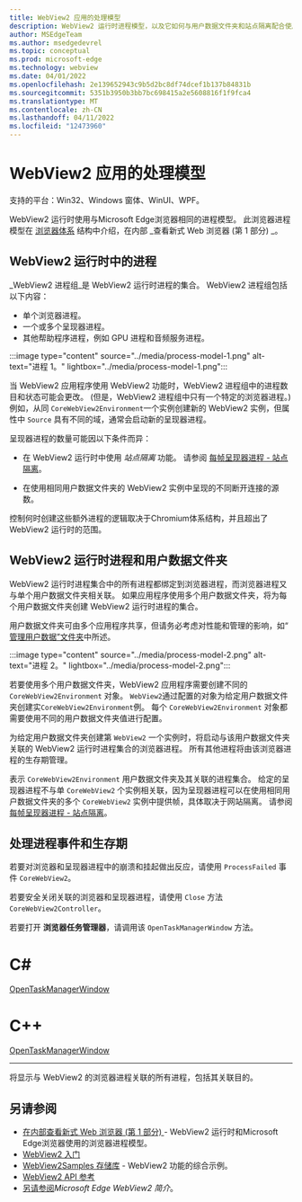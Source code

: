 ```yaml
---
title: WebView2 应用的处理模型
description: WebView2 运行时进程模型，以及它如何与用户数据文件夹和站点隔离配合使用。
author: MSEdgeTeam
ms.author: msedgedevrel
ms.topic: conceptual
ms.prod: microsoft-edge
ms.technology: webview
ms.date: 04/01/2022
ms.openlocfilehash: 2e139652943c9b5d2bc8df74dcef1b137b84831b
ms.sourcegitcommit: 5351b3950b3bb7bc698415a2e5608816f1f9fca4
ms.translationtype: MT
ms.contentlocale: zh-CN
ms.lasthandoff: 04/11/2022
ms.locfileid: "12473960"
---
```

# <a name="process-model-for-webview2-apps"></a>WebView2 应用的处理模型
<!-- old title: # The WebView2 process model -->

支持的平台：Win32、Windows 窗体、WinUI、WPF。

WebView2 运行时使用与Microsoft Edge浏览器相同的进程模型。  此浏览器进程模型在 [浏览器体系](https://developers.google.com/web/updates/2018/09/inside-browser-part1#browser-architecture) 结构中介绍，在内部 _查看新式 Web 浏览器 (第 1 部分) _。


<!-- ====================================================================== -->
## <a name="processes-in-the-webview2-runtime"></a>WebView2 运行时中的进程

_WebView2 进程组_是 WebView2 运行时进程的集合。  WebView2 进程组包括以下内容：
*  单个浏览器进程。
*  一个或多个呈现器进程。
*  其他帮助程序进程，例如 GPU 进程和音频服务进程。

:::image type="content" source="../media/process-model-1.png" alt-text="进程 1。" lightbox="../media/process-model-1.png":::

当 WebView2 应用程序使用 WebView2 功能时，WebView2 进程组中的进程数目和状态可能会更改。   (但是，WebView2 进程组中只有一个特定的浏览器进程。) 例如，从同 `CoreWebView2Environment`一个实例创建新的 WebView2 实例，但属性中 `Source` 具有不同的域，通常会启动新的呈现器进程。

呈现器进程的数量可能因以下条件而异：

*  在 WebView2 运行时中使用 _站点隔离_ 功能。  请参阅 [每帧呈现器进程 - 站点隔离](https://developers.google.com/web/updates/2018/09/inside-browser-part1#site-isolation)。

*  在使用相同用户数据文件夹的 WebView2 实例中呈现的不同断开连接的源数。

控制何时创建这些额外进程的逻辑取决于Chromium体系结构，并且超出了 WebView2 运行时的范围。


<!-- ====================================================================== -->
## <a name="webview2-runtime-processes-and-the-user-data-folder"></a>WebView2 运行时进程和用户数据文件夹

WebView2 运行时进程集合中的所有进程都绑定到浏览器进程，而浏览器进程又与单个用户数据文件夹相关联。  如果应用程序使用多个用户数据文件夹，将为每个用户数据文件夹创建 WebView2 运行时进程的集合。

用户数据文件夹可由多个应用程序共享，但请务必考虑对性能和管理的影响，如“ [管理用户数据”文件夹](user-data-folder.md)中所述。

:::image type="content" source="../media/process-model-2.png" alt-text="进程 2。" lightbox="../media/process-model-2.png":::

若要使用多个用户数据文件夹，WebView2 应用程序需要创建不同的 `CoreWebView2Environment` 对象。  `WebView2`通过配置的对象为给定用户数据文件夹创建实`CoreWebView2Environment`例。  每个 `CoreWebView2Environment` 对象都需要使用不同的用户数据文件夹值进行配置。

为给定用户数据文件夹创建第 `WebView2` 一个实例时，将启动与该用户数据文件夹关联的 WebView2 运行时进程集合的浏览器进程。  所有其他进程将由该浏览器进程的生存期管理。

<!-- TODO: update with profile info -->
表示 `CoreWebView2Environment` 用户数据文件夹及其关联的进程集合。  给定的呈现器进程不与单 `CoreWebView2` 个实例相关联，因为呈现器进程可以在使用相同用户数据文件夹的多个 `CoreWebView2` 实例中提供帧，具体取决于网站隔离。  请参阅 [每帧呈现器进程 - 站点隔离](https://developers.google.com/web/updates/2018/09/inside-browser-part1#site-isolation)。


<!-- ====================================================================== -->
## <a name="handling-process-events-and-lifetime"></a>处理进程事件和生存期

若要对浏览器和呈现器进程中的崩溃和挂起做出反应，请使用 `ProcessFailed` 事件 `CoreWebView2`。

<!-- todo: add info about the new APIs BrowserProcessExited and ProcessInfo -->

若要安全关闭关联的浏览器和呈现器进程，请使用 `Close` 方法 `CoreWebView2Controller`。

若要打开 **浏览器任务管理器**，请调用该 `OpenTaskManagerWindow` 方法。

<!-- ------------------------------ -->

# [<a name="c"></a>C#](#tab/csharp)

[OpenTaskManagerWindow](/dotnet/api/microsoft.web.webview2.core.corewebview2.opentaskmanagerwindow#microsoft-web-webview2-core-corewebview2-opentaskmanagerwindow)


<!-- ------------------------------ -->

# [<a name="c"></a>C++](#tab/cpp)

[OpenTaskManagerWindow](/microsoft-edge/webview2/reference/win32/icorewebview2_6#opentaskmanagerwindow)


---

<!-- end of tab-set -->

将显示与 WebView2 的浏览器进程关联的所有进程，包括其关联目的。


<!-- ====================================================================== -->
## <a name="see-also"></a>另请参阅

* [在内部查看新式 Web 浏览器 (第 1 部分) ](https://developers.google.com/web/updates/2018/09/inside-browser-part1#browser-architecture) - WebView2 运行时和Microsoft Edge浏览器使用的浏览器进程模型。
* [WebView2 入门](../get-started/get-started.md)
* [WebView2Samples 存储库](https://github.com/MicrosoftEdge/WebView2Samples) - WebView2 功能的综合示例。
* [WebView2 API 参考](/dotnet/api/microsoft.web.webview2.wpf.webview2)
* [另请参阅](../index.md#see-also)_Microsoft Edge WebView2 简介_。
